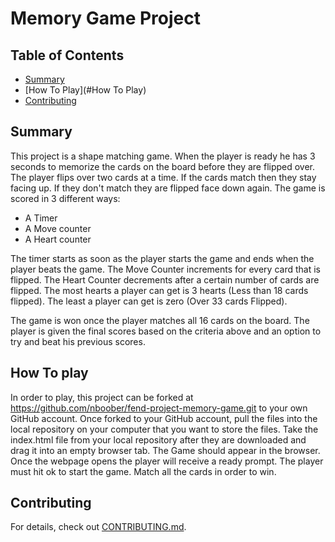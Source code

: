 # Memory Game Project

## Table of Contents

* [Summary](#Summary)
* [How To Play](#How To Play)
* [Contributing](#contributing)

## Summary

This project is a shape matching game. When the player is ready he has 3 seconds to memorize the cards on the board before they are flipped over.
The player flips over two cards at a time. If the cards match then they stay facing up. If they don't match they are flipped face down again.
The game is scored in 3 different ways:
  - A Timer
  - A Move counter
  - A Heart counter

The timer starts as soon as the player starts the game and ends when the player beats the game.
The Move Counter increments for every card that is flipped.
The Heart Counter decrements after a certain number of cards are flipped. The most hearts a player can get is 3 hearts (Less than 18 cards flipped). The least a player can get is zero (Over 33 cards Flipped).

The game is won once the player matches all 16 cards on the board. The player is given the final scores based on the criteria above and an option to try and beat his previous scores.

## How To play

In order to play, this project can be forked at https://github.com/nboober/fend-project-memory-game.git to your own GitHub account.
Once forked to your GitHub account, pull the files into the local repository on your computer that you want to store the files.
Take the index.html file from your local repository after they are downloaded and drag it into an empty browser tab. The Game should appear in the browser.
Once the webpage opens the player will receive a ready prompt. The player must hit ok to start the game.
Match all the cards in order to win.

## Contributing

For details, check out [CONTRIBUTING.md](CONTRIBUTING.md).
